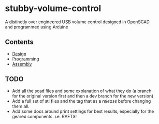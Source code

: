# stubby-volume-control
A distinctly over engineered USB volume control designed in OpenSCAD and programmed using Arduino

## Contents
- [Design](scad/design.md)
- [Programming](cpp/programming.md)
- [Assembly](docs/assembly.md)

## TODO

- Add all the scad files and some explanation of what they do (a branch for the original version first and then a dev branch for the new version)
- Add a full set of stl files and the tag that as a *release* before changing them all.
- Add some docs around print settings for best results, especially for the geared components. i.e. RAFTS!